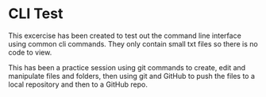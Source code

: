# CLI Test

This excercise has been created to test out the command line interface using common cli commands. They only contain small txt files so there is no code to view.

This has been a practice session using git commands to create, edit and manipulate files and folders, then using git and GitHub to push the 
files to a local repository and then to a GitHub repo.
